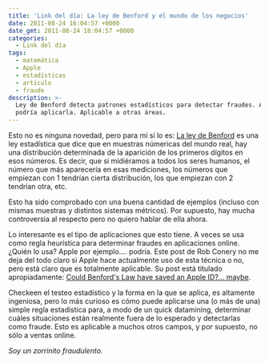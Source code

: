 ```yaml
---
title: 'Link del día: La ley de Benford y el mundo de los negocios'
date: 2011-08-24 16:04:57 +0000
date_gmt: 2011-08-24 18:04:57 +0000
categories:
  - Link del día
tags:
  - matemática
  - Apple
  - estadísticas
  - artículo
  - fraude
description: >-
  Ley de Benford detecta patrones estadísticos para detectar fraudes. Apple
  podría aplicarla. Aplicable a otras áreas.
---
```



Esto no es ninguna novedad, pero para mí sí lo es: [La ley de Benford](http://en.wikipedia.org/wiki/Benford's_law) es una ley estadística que dice que en muestras númericas del mundo real, hay una distribución determinada de la aparición de los primeros dígitos en esos números. Es decir, que si midiéramos a todos los seres humanos, el número que más aparecería en esas mediciones, los números que empiezan con 1 tendrían cierta distribución, los que empiezan con 2 tendrían otra, etc.

Esto ha sido comprobado con una buena cantidad de ejemplos (incluso con mismas muestras y distintos sistemas métricos). Por supuesto, hay mucha controversia al respecto pero no quiero hablar de ella ahora.

Lo interesante es el tipo de aplicaciones que esto tiene. A veces se usa como regla heurística para determinar fraudes en aplicaciones online.  ¿Quién lo usa? Apple por ejemplo.... podría. Este post de Rob Conery no me deja del todo claro si Apple hace actualmente uso de esta técnica o no, pero está claro que es totalmente aplicable. Su post está titulado apropiadamente: [Could Benford's Law have saved an Apple ID?... maybe](http://wekeroad.com/post/8918218301/could-benfords-law-have-saved-an-apple-id-maybe).

Checkeen el testeo estadístico y la forma en la que se aplica, es altamente ingeniosa, pero lo más curioso es cómo puede aplicarse una (o más de una) simple regla estadística para, a modo de un quick datamining, determinar cuáles situaciones están realmente fuera de lo esperado y detectarlas como fraude. Esto es aplicable a muchos otros campos, y por supuesto, no sólo a ventas online.

_Soy un zorrinito fraudulento._
